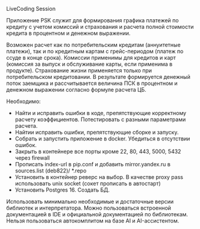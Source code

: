 LiveCoding Session

Приложение PSK служит для формирования графика платежей по кредиту с учетом комиссий и страхования и расчета полной 
стоимости кредита в процентном и денежном выражении.

Возможен расчет как по потребительским кредитам (аннуитетные платежи), так и по кредитным картам с грейс-периодом (платеж по ссуде в конце срока).
Комиссии применимы для кредитов и карт (комиссия за выпуск и обслуживание карты, если применима в продукте).
Страхование жизни применяется только при потребительском кредитовании. 
В результате формируется денежный поток заемщика и рассчитывается величина ПСК в процентном и денежном выражении 
согласно формуле расчета ЦБ.

Необходимо:
- Найти и исправить ошибки в коде, препятствующие корректному расчету коэффициентов. Потестировать с разными параметрами расчета. 
- Найтии исправить ошибки, препятствующие сборке и запуску.
- Собрать и запустить приложение в docker. Убедиться в отсутствии ошибок.
- Закрыть в контейнере все порты кроме 22, 80, 443, 5000, 5432 через firewall
- Прописать index-url в pip.conf и добавить mirror.yandex.ru в sources.list (deb822)/ *.repo
- Установить в контейнер реверс на выбор. В качестве proxy pass использовать unix socket (сокет прописать в автостарт)
- Установить Postgres 16. Создать БД.


Использовать минимально необходимые и достаточные версии библиотек и интерпретатора. 
Можно пользоваться встроенной документацией в IDE и официальной документацией по библиотекам.<br />
Нельзя пользоваться автокомплитом на базе AI и AI-ассистентом.
